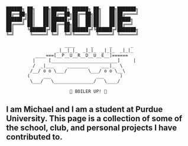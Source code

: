 ```
██████╗ ██╗   ██╗██████╗ ██████╗ ██╗   ██╗███████╗
██╔══██╗██║   ██║██╔══██╗██╔══██╗██║   ██║██╔════╝
██████╔╝██║   ██║██████╔╝██║  ██║██║   ██║█████╗  
██╔═══╝ ██║   ██║██╔══██╗██║  ██║██║   ██║██╔══╝  
██║     ╚██████╔╝██║  ██║██████╔╝╚██████╔╝███████╗
╚═╝      ╚═════╝ ╚═╝  ╚═╝╚═════╝  ╚═════╝ ╚══════╝

                      ____      _      _       _ 
                   _|__|_|_  _|_|_  _|_|_  _|_|_
           ____===[__P__U__R__D__U__E__]======
          |     [_________________________]     |
          /  _|___     ________     ___|_  \ 
         /__/ o o \___/        \___/ o o \__\ 
        (     ___                 ___      )
         \___/   \_______________/   \____/

                        🚂 BOILER UP! 🚂
```

## I am Michael and I am a student at Purdue University. This page is a collection of some of the school, club, and personal projects I have contributed to.
